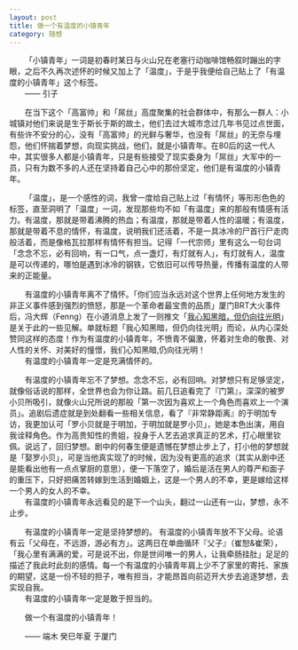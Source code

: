 ```yaml
---
layout: post  
title: 做一个有温度的小镇青年  
category: 随想  
---
```

&emsp;&emsp;「小镇青年」一词是初春时某日与火山兄在老塞行动咖啡馆畅叙时蹦出的字眼，之后不久再次述怀的时候又加上了「温度」，于是乎我便给自己贴上了「有温度的小镇青年」这个标签。  
&emsp;&emsp;—— 引子  

&emsp;&emsp;在当下这个「高富帅」和「屌丝」高度聚集的社会群体中，有那么一群人：小城镇对他们来说是生于斯长于斯的故土，他们去过大城市念过几年书见过点世面，有些许不安分的心，没有「高富帅」的光鲜与奢华，也没有「屌丝」的无奈与埋怨，他们怀揣着梦想，向现实挑战，他们，就是小镇青年。在80后的这一代人中，其实很多人都是小镇青年，只是有些接受了现实委身为「屌丝」大军中的一员，只有为数不多的人还在坚持着自己心中的那份坚定，他们是有温度的小镇青年。  

&emsp;&emsp;「温度」，是一个感性的词，我曾一度给自己贴上过「有情怀」等形形色色的标签，直至洞明了「温度」一词，发现那些均不如「有温度」来的那般有情感有活力。有温度，那就是带着沸腾的热血；有温度，那就是带着人性的温暖；有温度，那就是带着不息的情怀，有温度，说明我们还活着，不是一具冰冷的尸首行尸走肉般活着，而是像格瓦拉那样有情怀有担当。记得「一代宗师」里有这么一句台词「念念不忘，必有回响，有一口气，点一盏灯，有灯就有人」，有灯就有人，温度是可以传递的，哪怕是遇到冰冷的钢铁，它依旧可以传导热量，传播有温度的人带来的正能量。  

&emsp;&emsp;有温度的小镇青年离不了情怀。「你们应当永远对这个世界上任何地方发生的非正义事件感到强烈的愤怒，那是一个革命者最宝贵的品质」厦门BRT大火事件后，冯大辉（Fenng）在小道消息上发了一则推文「[我心知黑暗，但仍向往光明](http://hutu.me/720)」是关于此的一些见解。单就标题「我心知黑暗，但仍向往光明」而论，从内心深处赞同这样的态度！作为有温度的小镇青年，不愤青不偏激，怀着对生命的敬畏、对人性的关怀、对美好的憧憬，我们心知黑暗,仍向往光明！  
&emsp;&emsp;有温度的小镇青年一定是充满情怀的。  

&emsp;&emsp;有温度的小镇青年忘不了梦想。念念不忘，必有回响。对梦想只有足够坚定，就像俗话说的那样，全世界也会为你让路。前几日追看完了『门第』，深深的被罗小贝所吸引，就像火山兄所说的那般「第一次因为喜欢上一个角色而喜欢上一个演员」。追剧后遗症就是到处翻看一些相关信息，看了『非常静距离』的于明加专访，我更加认可「罗小贝就是于明加，于明加就是罗小贝」，她是本色出演，用自我诠释角色。作为高贵知性的贵姐，投身于人艺去追求真正的艺术，打心眼里钦佩。说远了，回归梦想。剧中的何春生便是遗憾在梦想止步上了，打小他的梦想就是「娶罗小贝」，可是当他真实现了的时候，因为没有更高的追求（其实从剧中还是能看出他有一点点掌厨的意思），便一下落空了，婚后是活在男人的尊严和面子的重压下，只好把痛苦转嫁到生活到婚姻上，这是一个男人的不幸，更是嫁给这样一个男人的女人的不幸。  
&emsp;&emsp;有温度的小镇青年永远看见的是下一个山头，翻过一山还有一山，梦想，永不止步。  

&emsp;&emsp;有温度的小镇青年一定是坚持梦想的。 有温度的小镇青年放不下父母。论语有云「父母在，不远游，游必有方」。这两日在单曲循环『父子』（崔恕&崔荣），「我心里有满满的爱，可是说不出，你是世间唯一的男人，让我牵肠挂肚」足足的描述了我此时此刻的感情。每一个有温度的小镇青年肩上少不了家里的寄托、家族的期望，这是一份不轻的担子，唯有担当，才能昂首向前迈开大步去追逐梦想，去实现自我。  
&emsp;&emsp;有温度的小镇青年一定是敢于担当的。  

&emsp;&emsp;做一个有温度的小镇青年！  

&emsp;&emsp;—— 端木 癸巳年夏 于厦门